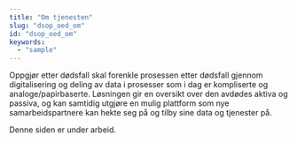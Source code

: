 ```yaml
---
title: "Om tjenesten"
slug: "dsop_oed_om"
id: "dsop_oed_om"
keywords:
  - "sample"
---
```


Oppgjør etter dødsfall skal forenkle prosessen etter dødsfall gjennom digitalisering og deling av data i prosesser som i dag er kompliserte og analoge/papirbaserte. Løsningen gir en oversikt over den avdødes aktiva og passiva, og kan samtidig utgjøre en mulig plattform som nye samarbeidspartnere kan hekte seg på og tilby sine data og tjenester på.

Denne siden er under arbeid.



